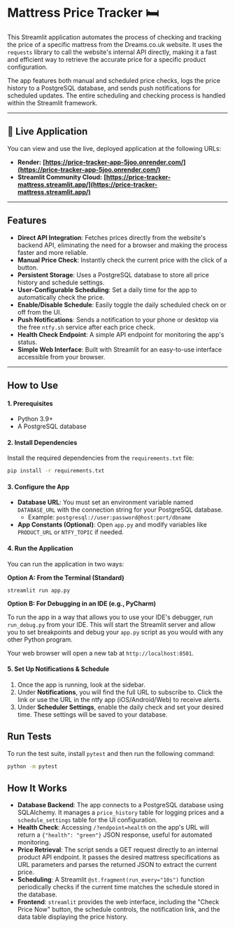 # Mattress Price Tracker 🛏️

This Streamlit application automates the process of checking and tracking the price of a specific mattress from the Dreams.co.uk website. It uses the `requests` library to call the website's internal API directly, making it a fast and efficient way to retrieve the accurate price for a specific product configuration.

The app features both manual and scheduled price checks, logs the price history to a PostgreSQL database, and sends push notifications for scheduled updates. The entire scheduling and checking process is handled within the Streamlit framework.

---
## 🚀 Live Application

You can view and use the live, deployed application at the following URLs:

* **Render:** **[https://price-tracker-app-5joo.onrender.com/](https://price-tracker-app-5joo.onrender.com/)**
* **Streamlit Community Cloud:** **[https://price-tracker-mattress.streamlit.app/](https://price-tracker-mattress.streamlit.app/)**

---
## Features

* **Direct API Integration**: Fetches prices directly from the website's backend API, eliminating the need for a browser and making the process faster and more reliable.
* **Manual Price Check**: Instantly check the current price with the click of a button.
* **Persistent Storage**: Uses a PostgreSQL database to store all price history and schedule settings.
* **User-Configurable Scheduling**: Set a daily time for the app to automatically check the price.
* **Enable/Disable Schedule**: Easily toggle the daily scheduled check on or off from the UI.
* **Push Notifications**: Sends a notification to your phone or desktop via the free `ntfy.sh` service after each price check.
* **Health Check Endpoint**: A simple API endpoint for monitoring the app's status.
* **Simple Web Interface**: Built with Streamlit for an easy-to-use interface accessible from your browser.

---
## How to Use

#### 1. Prerequisites

* Python 3.9+
* A PostgreSQL database

#### 2. Install Dependencies

Install the required dependencies from the `requirements.txt` file:

```bash
pip install -r requirements.txt
```

#### 3. Configure the App

* **Database URL**: You must set an environment variable named `DATABASE_URL` with the connection string for your PostgreSQL database.
    * Example: `postgresql://user:password@host:port/dbname`
* **App Constants (Optional)**: Open `app.py` and modify variables like `PRODUCT_URL` or `NTFY_TOPIC` if needed.

#### 4. Run the Application

You can run the application in two ways:

**Option A: From the Terminal (Standard)**

```
streamlit run app.py
```

**Option B: For Debugging in an IDE (e.g., PyCharm)**

To run the app in a way that allows you to use your IDE's debugger, run `run_debug.py` from your IDE. This will start the Streamlit server and allow you to set breakpoints and debug your `app.py` script as you would with any other Python program.

Your web browser will open a new tab at `http://localhost:8501`.

#### 5. Set Up Notifications & Schedule

1.  Once the app is running, look at the sidebar.
2.  Under **Notifications**, you will find the full URL to subscribe to. Click the link or use the URL in the ntfy app (iOS/Android/Web) to receive alerts.
3.  Under **Scheduler Settings**, enable the daily check and set your desired time. These settings will be saved to your database.

## Run Tests

To run the test suite, install `pytest` and then run the following command:

```sh
python -m pytest
```

## How It Works

* **Database Backend**: The app connects to a PostgreSQL database using SQLAlchemy. It manages a `price_history` table for logging prices and a `schedule_settings` table for the UI configuration.
* **Health Check**: Accessing `/?endpoint=health` on the app's URL will return a `{"health": "green"}` JSON response, useful for automated monitoring.
* **Price Retrieval**: The script sends a GET request directly to an internal product API endpoint. It passes the desired mattress specifications as URL parameters and parses the returned JSON to extract the current price.
* **Scheduling**: A Streamlit `@st.fragment(run_every="10s")` function periodically checks if the current time matches the schedule stored in the database.
* **Frontend**: `streamlit` provides the web interface, including the "Check Price Now" button, the schedule controls, the notification link, and the data table displaying the price history.
